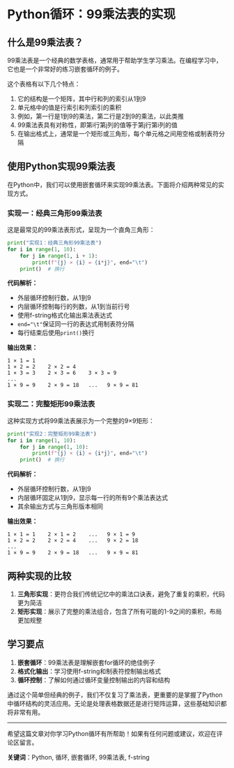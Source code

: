 # Python循环：99乘法表的实现

## 什么是99乘法表？

99乘法表是一个经典的数学表格，通常用于帮助学生学习乘法。在编程学习中，它也是一个非常好的练习嵌套循环的例子。

这个表格有以下几个特点：
1. 它的结构是一个矩阵，其中行和列的索引从1到9
2. 单元格中的值是行索引和列索引的乘积
3. 例如，第一行是1到9的乘法，第二行是2到9的乘法，以此类推
4. 99乘法表具有对称性，即第i行第j列的值等于第j行第i列的值
5. 在输出格式上，通常是一个矩形或三角形，每个单元格之间用空格或制表符分隔

## 使用Python实现99乘法表

在Python中，我们可以使用嵌套循环来实现99乘法表。下面将介绍两种常见的实现方式。

### 实现一：经典三角形99乘法表

这是最常见的99乘法表形式，呈现为一个直角三角形：

```python
print("实现1：经典三角形99乘法表")
for i in range(1, 10):
    for j in range(1, i + 1):
        print(f"{j} × {i} = {i*j}", end="\t")
    print()  # 换行
```

**代码解析：**
- 外层循环控制行数，从1到9
- 内层循环控制每行的列数，从1到当前行号
- 使用f-string格式化输出乘法表达式
- `end="\t"`保证同一行的表达式用制表符分隔
- 每行结束后使用`print()`换行

**输出效果：**
```
1 × 1 = 1
1 × 2 = 2    2 × 2 = 4
1 × 3 = 3    2 × 3 = 6    3 × 3 = 9
...
1 × 9 = 9    2 × 9 = 18   ...   9 × 9 = 81
```

### 实现二：完整矩形99乘法表

这种实现方式将99乘法表展示为一个完整的9×9矩形：

```python
print("实现2：完整矩形99乘法表")
for i in range(1, 10):
    for j in range(1, 10):
        print(f"{j} × {i} = {i*j}", end="\t")
    print()  # 换行
```

**代码解析：**
- 外层循环控制行数，从1到9
- 内层循环固定从1到9，显示每一行的所有9个乘法表达式
- 其余输出方式与三角形版本相同

**输出效果：**
```
1 × 1 = 1    2 × 1 = 2    ...   9 × 1 = 9
1 × 2 = 2    2 × 2 = 4    ...   9 × 2 = 18
...
1 × 9 = 9    2 × 9 = 18   ...   9 × 9 = 81
```

## 两种实现的比较

1. **三角形实现**：更符合我们传统记忆中的乘法口诀表，避免了重复的乘积，代码更为简洁
2. **矩形实现**：展示了完整的乘法组合，包含了所有可能的1-9之间的乘积，布局更加规整

## 学习要点

1. **嵌套循环**：99乘法表是理解嵌套for循环的绝佳例子
2. **格式化输出**：学习使用f-string和制表符控制输出格式
3. **循环控制**：了解如何通过循环变量控制输出的内容和结构

通过这个简单但经典的例子，我们不仅复习了乘法表，更重要的是掌握了Python中循环结构的灵活应用。无论是处理表格数据还是进行矩阵运算，这些基础知识都将非常有用。

---

希望这篇文章对你学习Python循环有所帮助！如果有任何问题或建议，欢迎在评论区留言。

**关键词**：Python, 循环, 嵌套循环, 99乘法表, f-string